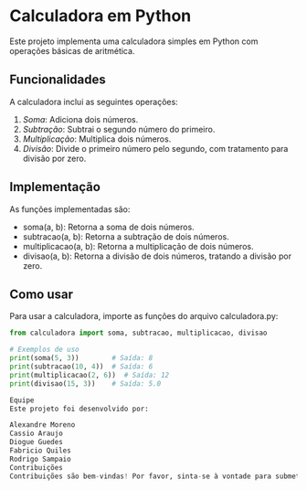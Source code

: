 # Calculadora em Python

Este projeto implementa uma calculadora simples em Python com operações básicas de aritmética.

## Funcionalidades

A calculadora inclui as seguintes operações:

1. *Soma*: Adiciona dois números.
2. *Subtração*: Subtrai o segundo número do primeiro.
3. *Multiplicação*: Multiplica dois números.
4. *Divisão*: Divide o primeiro número pelo segundo, com tratamento para divisão por zero.

## Implementação

As funções implementadas são:

- soma(a, b): Retorna a soma de dois números.
- subtracao(a, b): Retorna a subtração de dois números.
- multiplicacao(a, b): Retorna a multiplicação de dois números.
- divisao(a, b): Retorna a divisão de dois números, tratando a divisão por zero.

## Como usar

Para usar a calculadora, importe as funções do arquivo calculadora.py:

```python
from calculadora import soma, subtracao, multiplicacao, divisao

# Exemplos de uso
print(soma(5, 3))        # Saída: 8
print(subtracao(10, 4))  # Saída: 6
print(multiplicacao(2, 6))  # Saída: 12
print(divisao(15, 3))    # Saída: 5.0

Equipe
Este projeto foi desenvolvido por:

Alexandre Moreno
Cassio Araujo
Diogue Guedes
Fabricio Quiles
Rodrigo Sampaio
Contribuições
Contribuições são bem-vindas! Por favor, sinta-se à vontade para submeter um Pull Request.